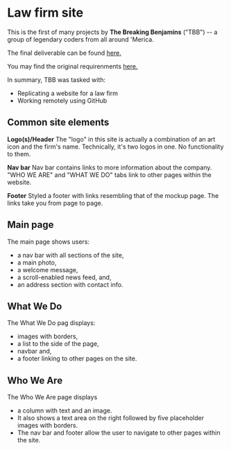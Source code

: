 # Law firm site
This is the first of many projects by **The Breaking Benjamins** ("TBB") -- a group of legendary coders from all around 'Merica.

The final deliverable can be found [here.](https://jnolan97.github.io/LawFirmSite/)

You may find the original requirenments [here.](https://classroom.google.com/c/OTQ5OTQ1MDk1MDNa/a/MTAwMTAxODgxMjQ1/details)

In summary, TBB was tasked with:
* Replicating a website for a law firm
* Working remotely using GitHub

## Common site elements
**Logo(s)/Header**
The "logo" in this site is actually a combination of an art icon and the firm's name. Technically, it's two logos in one. No functionality to them.

**Nav bar**
Nav bar contains links to more information about the company. "WHO WE ARE" and "WHAT WE DO" tabs link to other pages within the website.

**Footer**
Styled a footer with links resembling that of the mockup page. The links take you from page to page.

## Main page
The main page shows users:
* a nav bar with all sections of the site, 
* a main photo, 
* a welcome message, 
* a scroll-enabled news feed, and, 
* an address section with contact info.

## What We Do
The What We Do pag displays:
* images with borders,
* a list to the side of the page,
* navbar and,
* a footer linking to other pages on the site.

## Who We Are
The Who We Are page displays 
* a column with text and an image. 
* It also shows a text area on the right followed by five placeholder images with borders. 
* The nav bar and footer allow the user to navigate to other pages within the site. 
